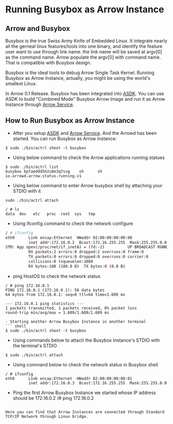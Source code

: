 # Running Busybox as Arrow Instance

## Arrow and Busybox
Busybox is the true Swiss Army Knife of Embedded Linux. It integrate nearly all the gerneal linux features/tools into one binary, and identify the feature user want to use through link name. the link name will be saved at argv[0] as the command name. Arrow populate the argv[0] with command name. That is compatible with Busybox design.

Busybox is the ideal tools to debug Arrow Single Task Kernel. Running Busybox as Arrow Instance, actually, you might be using the world's smallest Linux.

In Arrow 0.1 Release. Busybox has been integrated into [ASDK](Walnux/Atools/tree/master/ASDK). You can use ASDK to build "Combined Mode" Busybox Arrow Image and run it as Arrow Instance through [Arrow Service](arrowd/edit/master/README.md). 

## How to Run Busybox as Arrow Instance
- After you setup [ASDK](Walnux/Atools/tree/master/ASDK) and [Arrow Service](arrowd/edit/master/README.md). And the Arrowd has been started. You can run Busybox as Arrow Instance:

```shell
$ sudo ./bin/actrl shoot -t busybox
```

- Using below command to check the Arrow applications running statues

``` shell
$ sudo ./bin/actrl list
busybox bpfaeddd5h2u8e3q7svg    sh      sh      io.arrowd.arrow.status.running.v1
```

- Using below command to enter Arrow busybox shell by attaching your STDIO with it
``` shell
sudo ./bin/actrl attach

/ # ls
data  dev   etc   proc  root  sys   tmp
```

- Using ifconfig command to check the network configure

``` sh
/ # ifconfig
eth0      Link encap:Ethernet  HWaddr 02:00:00:00:00:00  
          inet addr:172.16.0.2  Bcast:172.16.255.255  Mask:255.255.0.0
STM: App open(/proc/net/if_inet6) = (fd:-2)          UP BROADCAST RUNNING MULTICAST  MTU:1500  Metric:1
          RX packets:2 errors:0 dropped:2 overruns:0 frame:0
          TX packets:0 errors:0 dropped:0 overruns:0 carrier:0
          collisions:0 txqueuelen:1000 
          RX bytes:180 (180.0 B)  TX bytes:0 (0.0 B)
```

- ping HostOS to check the network status
```shell
/ # ping 172.16.0.1
PING 172.16.0.1 (172.16.0.1): 56 data bytes
64 bytes from 172.16.0.1: seq=0 ttl=64 time=1.609 ms

--- 172.16.0.1 ping statistics ---
1 packets transmitted, 1 packets received, 0% packet loss
round-trip min/avg/max = 1.609/1.609/1.609 ms

- Starting another Arrow Busybox Instance in another terminal
``` shell
$ sudo ./bin/actrl shoot -t busybox
```

- Using commands below to attach the Busybox Instance's STDIO with the terminal's STDIO

``` shell
$ sudo ./bin/actrl attach
```

- Using command below to check the network status in Busybox shell
``` shell
/ # ifconfig
eth0      Link encap:Ethernet  HWaddr 02:00:00:00:00:01  
          inet addr:172.16.0.3  Bcast:172.16.255.255  Mask:255.255.0.0
```
- Ping the first Arrow Busybox Instance we started whose IP address should be 172.16.0.2
/# ping 172.16.0.2
```

Here you can find that Arrow Instances are connected through Standard TCP/IP Network through Linux bridge. 
